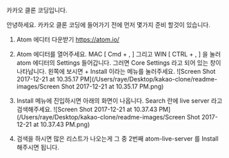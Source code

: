 카카오 클론 코딩입니다.

안녕하세요. 카카오 클론 코딩에 들어가기 전에 먼저 몇가지 준비 할것이 있습니다.

1. Atom 에디터 다운받기 https://atom.io/
2. Atom 에디터를 열어주세요. MAC [ Cmd + , ] 그리고 WIN [ CTRL + , ] 을 눌러 atom 에디터의 Settings 들어갑니다. 그러면 Core Settings 라고 되어 있는 창이 나타납니다. 왼쪽에 보시면 + Install 이라는 메뉴를 눌러주세요. ![Screen Shot 2017-12-21 at 10.35.17 PM](/Users/raye/Desktop/kakao-clone/readme-images/Screen Shot 2017-12-21 at 10.35.17 PM.png)
3. Install 메뉴에 진입하시면 아래의 화면이 나옵니다. Search 란에 live server 라고 검색해주세요.  ![Screen Shot 2017-12-21 at 10.37.43 PM](/Users/raye/Desktop/kakao-clone/readme-images/Screen Shot 2017-12-21 at 10.37.43 PM.png)

4. 검색을 하시면 많은 리스트가 나오는게 그 중 2번째 atom-live-server 를 Install 해주시면 됩니다.
